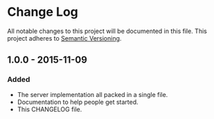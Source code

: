 # Change Log
All notable changes to this project will be documented in this file.
This project adheres to [Semantic Versioning](http://semver.org/).

## 1.0.0 - 2015-11-09
### Added
- The server implementation all packed in a single file.
- Documentation to help people get started.
- This CHANGELOG file.
